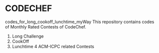 # CODECHEF
codes_for_long_cookoff_lunchtime_myWay
This repository contains codes of Monthly Rated Contests of CodeChef.
1. Long Challenge
2. CookOff
3. Lunchtime
4  ACM-ICPC related Contests

